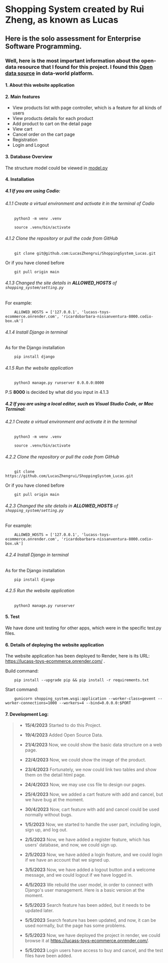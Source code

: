 # Shopping System created by Rui Zheng, as known as Lucas
## Here is the solo assessment for Enterprise Software Programming.
### Well, here is the most important information about the open-data resource that I found for this project. I found this [Open data source](https://data.world/promptcloud/amazon-product-dataset-2020/workspace/file?filename=marketing_sample_for_amazon_com-ecommerce__20200101_20200131__10k_data.csv%2Fhome%2Fsdf%2Fmarketing_sample_for_amazon_com-ecommerce__20200101_20200131__10k_data.csv) in data-world platform.

#### 1. About this website application

#### 2. Main features

* View products list with page controller, which is a feature for all kinds of users
* View products details for each product
* Add product to cart on the detail page
* View cart
* Cancel order on the cart page
* Registration
* Login and Logout

#### 3. Database Overview

The structure model could be viewed in [model.py](https://github.com/LucasZhengrui/ShoppingSystem_Lucas/blob/main/models.py)

#### 4. Installation

##### 4.1 If you are using Codio:

###### 4.1.1 Create a virtual environment and activate it in the terminal of Codio
``` shell
    python3 -m venv .venv 
```

``` shell
    source .venv/bin/activate 
```

###### 4.1.2 Clone the repository or pull the code from GitHub
``` shell
    git clone git@github.com:LucasZhengrui/ShoppingSystem_Lucas.git
```
Or if you have cloned before

``` shell
    git pull origin main
```

###### 4.1.3 Changed the site details in **ALLOWED_HOSTS** of ```shopping_system/setting.py```

For example:

``` shell
    ALLOWED_HOSTS = ['127.0.0.1', 'lucass-toys-ecommerce.onrender.com', 'ricardobarbara-nissanventura-8000.codio-box.uk']
```

###### 4.1.4 Install Django in terminal

As for the Django installation

``` shell
    pip install django
```

###### 4.1.5 Run the website application

``` shell
    python3 manage.py runserver 0.0.0.0:8000
```

P.S **8000** is decided by what did you input in 4.1.3

##### 4.2 If you are using a local editor, such as Visual Studio Code, or Mac Terminal:

###### 4.2.1 Create a virtual environment and activate it in the terminal
``` shell
    python3 -m venv .venv 
```

``` shell
    source .venv/bin/activate 
```

###### 4.2.2 Clone the repository or pull the code from GitHub
``` shell
    git clone https://github.com/LucasZhengrui/ShoppingSystem_Lucas.git
```
Or if you have cloned before

``` shell
    git pull origin main
```

###### 4.2.3 Changed the site details in **ALLOWED_HOSTS** of ```shopping_system/setting.py```

For example:

``` shell
    ALLOWED_HOSTS = ['127.0.0.1', 'lucass-toys-ecommerce.onrender.com', 'ricardobarbara-nissanventura-8000.codio-box.uk']
```

###### 4.2.4 Install Django in terminal

As for the Django installation

``` shell
    pip install django
```

###### 4.2.5 Run the website application

``` shell
    python3 manage.py runserver
```

#### 5. Test

We have done unit testing for other apps, which were in the specific test.py files.

#### 6. Details of deploying the website application

The website application has been deployed to Render, here is its URL: https://lucass-toys-ecommerce.onrender.com/ .

Build command:

``` shell
    pip install --upgrade pip && pip install -r requirements.txt
```

Start command:

``` shell
    gunicorn shopping_system.wsgi:application --worker-class=gevent --worker-connections=1000 --workers=4 --bind=0.0.0.0:$PORT
```

#### 7. Development Log:

> * **15/4/2023** Started to do this Project.
> 
> * **19/4/2023** Added Open Source Data.
> 
> * **21/4/2023** Now, we could show the basic data structure on a web page.
> 
> * **22/4/2023** Now, we could show the image of the product.
> 
> * **23/4/2023** Fortunately, we now could link two tables and show them on the detail html page.
> 
> * **24/4/2023** Now, we may use css file to design our pages.
> 
> * **25/4/2023** Now, we added a cart feature with add and cancel, but we have bug at the moment.
> 
> * **30/4/2023** Now, cart feature with add and cancel could be used normally without bugs.
> 
> * **1/5/2023** Now, we started to handle the user part, including login, sign up, and log out.
> 
> * **2/5/2023** Now, we have added a register feature, which has users' database, and now, we could sign up.
> 
> * **2/5/2023** Now, we have added a login feature, and we could login if we have an account that we signed up.
> 
> * **3/5/2023** Now, we have added a logout button and a welcome message, and we could logout if we have logged in.
> 
> * **4/5/2023** We rebuild the user model, in order to connect with Django's user management. Here is a basic version at the moment.
> 
> * **5/5/2023** Search feature has been added, but it needs to be updated later.
> 
> * **5/5/2023** Search feature has been updated, and now, it can be used normally, but the page has some problems.
> 
> * **5/5/2023** Now, we have deployed the project in render, we could browse it at https://lucass-toys-ecommerce.onrender.com/.
> 
> * **5/5/2023** Login users have access to buy and cancel, and the test files have been added.